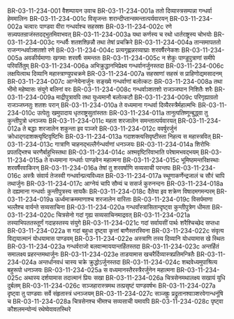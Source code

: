 BR-03-11-234-001	वैशम्पायन उवाच
BR-03-11-234-001a	ततो दिव्यास्त्रसम्पन्ना गन्धर्वा हेममालिनः
BR-03-11-234-001c	विसृजन्तः शरान्दीप्तान्समन्तात्पर्यवारयन्
BR-03-11-234-002a	चत्वारः पाण्डवा वीरा गन्धर्वाश्च सहस्रशः
BR-03-11-234-002c	रणे सन्न्यपतन्राजंस्तदद्भुतमिवाभवत्
BR-03-11-234-003a	यथा कर्णस्य च रथो धार्तराष्ट्रस्य चोभयोः
BR-03-11-234-003c	गन्धर्वैः शतशश्छिन्नौ तथा तेषां प्रचक्रिरे
BR-03-11-234-004a	तान्समापततो राजन्गन्धर्वाञ्शतशो रणे
BR-03-11-234-004c	प्रत्यगृह्णन्नरव्याघ्राः शरवर्षैरनेकशः
BR-03-11-234-005a	अवकीर्यमाणाः खगमाः शरवर्षैः समन्ततः
BR-03-11-234-005c	न शेकुः पाण्डुपुत्राणां समीपे परिवर्तितुम्
BR-03-11-234-006a	अभिक्रुद्धानभिप्रेक्ष्य गन्धर्वानर्जुनस्तदा
BR-03-11-234-006c	लक्षयित्वाथ दिव्यानि महास्त्राण्युपचक्रमे
BR-03-11-234-007a	सहस्राणां सहस्रं स प्राहिणोद्यमसादनम्
BR-03-11-234-007c	आग्नेयेनार्जुनः सङ्ख्ये गन्धर्वाणां बलोत्कटः
BR-03-11-234-008a	तथा भीमो महेष्वासः संयुगे बलिनां वरः
BR-03-11-234-008c	गन्धर्वाञ्शतशो राजञ्जघान निशितैः शरैः
BR-03-11-234-009a	माद्रीपुत्रावपि तथा युध्यमानौ बलोत्कटौ
BR-03-11-234-009c	परिगृह्याग्रतो राजञ्जघ्नतुः शतशः परान्
BR-03-11-234-010a	ते वध्यमाना गन्धर्वा दिव्यैरस्त्रैर्महात्मभिः
BR-03-11-234-010c	उत्पेतुः खमुपादाय धृतराष्ट्रसुतांस्ततः
BR-03-11-234-011a	तानुत्पतिष्णून्बुद्ध्वा तु कुन्तीपुत्रो धनञ्जयः
BR-03-11-234-011c	महता शरजालेन समन्तात्पर्यवारयत्
BR-03-11-234-012a	ते बद्धाः शरजालेन शकुन्ता इव पञ्जरे
BR-03-11-234-012c	ववर्षुरर्जुनं क्रोधाद्गदाशक्त्यृष्टिवृष्टिभिः
BR-03-11-234-013a	गदाशक्त्यसिवृष्टीस्ता निहत्य स महास्त्रवित्
BR-03-11-234-013c	गात्राणि चाहनद्भल्लैर्गन्धर्वाणां धनञ्जयः
BR-03-11-234-014a	शिरोभिः प्रपतद्भिश्च चरणैर्बाहुभिस्तथा
BR-03-11-234-014c	अश्मवृष्टिरिवाभाति परेषामभवद्भयम्
BR-03-11-234-015a	ते वध्यमाना गन्धर्वाः पाण्डवेन महात्मना
BR-03-11-234-015c	भूमिष्ठमन्तरिक्षस्थाः शरवर्षैरवाकिरन्
BR-03-11-234-016a	तेषां तु शरवर्षाणि सव्यसाची परन्तपः
BR-03-11-234-016c	अस्त्रैः संवार्य तेजस्वी गन्धर्वान्प्रत्यविध्यत
BR-03-11-234-017a	स्थूणाकर्णेन्द्रजालं च सौरं चापि तथार्जुनः
BR-03-11-234-017c	आग्नेयं चापि सौम्यं च ससर्ज कुरुनन्दनः
BR-03-11-234-018a	ते दह्यमाना गन्धर्वाः कुन्तीपुत्रस्य सायकैः
BR-03-11-234-018c	दैतेया इव शक्रेण विषादमगमन्परम्
BR-03-11-234-019a	ऊर्ध्वमाक्रममाणाश्च शरजालेन वारिताः
BR-03-11-234-019c	विसर्पमाणा भल्लैश्च वार्यन्ते सव्यसाचिना
BR-03-11-234-020a	गन्धर्वांस्त्रासितान्दृष्ट्वा कुन्तीपुत्रेण धीमता
BR-03-11-234-020c	चित्रसेनो गदां गृह्य सव्यसाचिनमाद्रवत्
BR-03-11-234-021a	तस्याभिपततस्तूर्णं गदाहस्तस्य संयुगे
BR-03-11-234-021c	गदां सर्वायसीं पार्थः शरैश्चिच्छेद सप्तधा
BR-03-11-234-022a	स गदां बहुधा दृष्ट्वा कृत्तां बाणैस्तरस्विना
BR-03-11-234-022c	संवृत्य विद्ययात्मानं योधयामास पाण्डवम्
BR-03-11-234-022e	अस्त्राणि तस्य दिव्यानि योधयामास खे स्थितः
BR-03-11-234-023a	गन्धर्वराजो बलवान्माययान्तर्हितस्तदा
BR-03-11-234-023c	अन्तर्हितं समालक्ष्य प्रहरन्तमथार्जुनः
BR-03-11-234-023e	ताडयामास खचरैर्दिव्यास्त्रप्रतिमन्त्रितैः
BR-03-11-234-024a	अन्तर्धानवधं चास्य चक्रे क्रुद्धोऽर्जुनस्तदा
BR-03-11-234-024c	शब्दवेध्यमुपाश्रित्य बहुरूपो धनञ्जयः
BR-03-11-234-025a	स वध्यमानस्तैरस्त्रैरर्जुनेन महात्मना
BR-03-11-234-025c	अथास्य दर्शयामास तदात्मानं प्रियः सखा
BR-03-11-234-026a	चित्रसेनमथालक्ष्य सखायं युधि दुर्बलम्
BR-03-11-234-026c	सञ्जहारास्त्रमथ तत्प्रसृष्टं पाण्डवर्षभः
BR-03-11-234-027a	दृष्ट्वा तु पाण्डवाः सर्वे संहृतास्त्रं धनञ्जयम्
BR-03-11-234-027c	सञ्जह्रुः प्रद्रुतानश्वाञ्शरवेगान्धनूंषि च
BR-03-11-234-028a	चित्रसेनश्च भीमश्च सव्यसाची यमावपि
BR-03-11-234-028c	पृष्ट्वा कौशलमन्योन्यं रथेष्वेवावतस्थिरे
